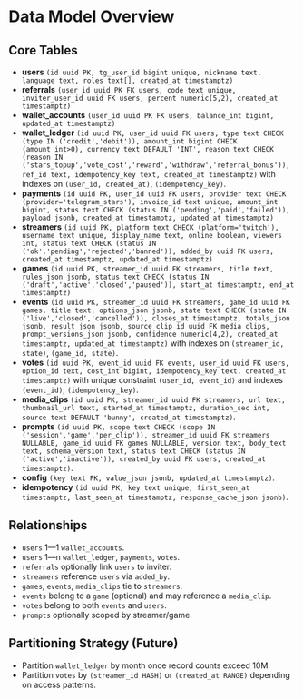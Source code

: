 # Data Model Overview

## Core Tables
- **users** `(id uuid PK, tg_user_id bigint unique, nickname text, language text, roles text[], created_at timestamptz)`
- **referrals** `(user_id uuid PK FK users, code text unique, inviter_user_id uuid FK users, percent numeric(5,2), created_at timestamptz)`
- **wallet_accounts** `(user_id uuid PK FK users, balance_int bigint, updated_at timestamptz)`
- **wallet_ledger** `(id uuid PK, user_id uuid FK users, type text CHECK (type IN ('credit','debit')), amount_int bigint CHECK (amount_int>0), currency text DEFAULT 'INT', reason text CHECK (reason IN ('stars_topup','vote_cost','reward','withdraw','referral_bonus')), ref_id text, idempotency_key text, created_at timestamptz)` with indexes on `(user_id, created_at)`, `(idempotency_key)`.
- **payments** `(id uuid PK, user_id uuid FK users, provider text CHECK (provider='telegram_stars'), invoice_id text unique, amount_int bigint, status text CHECK (status IN ('pending','paid','failed')), payload jsonb, created_at timestamptz, updated_at timestamptz)`
- **streamers** `(id uuid PK, platform text CHECK (platform='twitch'), username text unique, display_name text, online boolean, viewers int, status text CHECK (status IN ('ok','pending','rejected','banned')), added_by uuid FK users, created_at timestamptz, updated_at timestamptz)`
- **games** `(id uuid PK, streamer_id uuid FK streamers, title text, rules_json jsonb, status text CHECK (status IN ('draft','active','closed','paused')), start_at timestamptz, end_at timestamptz)`
- **events** `(id uuid PK, streamer_id uuid FK streamers, game_id uuid FK games, title text, options_json jsonb, state text CHECK (state IN ('live','closed','cancelled')), closes_at timestamptz, totals_json jsonb, result_json jsonb, source_clip_id uuid FK media_clips, prompt_versions_json jsonb, confidence numeric(4,2), created_at timestamptz, updated_at timestamptz)` with indexes on `(streamer_id, state)`, `(game_id, state)`.
- **votes** `(id uuid PK, event_id uuid FK events, user_id uuid FK users, option_id text, cost_int bigint, idempotency_key text, created_at timestamptz)` with unique constraint `(user_id, event_id)` and indexes `(event_id)`, `(idempotency_key)`.
- **media_clips** `(id uuid PK, streamer_id uuid FK streamers, url text, thumbnail_url text, started_at timestamptz, duration_sec int, source text DEFAULT 'bunny', created_at timestamptz)`.
- **prompts** `(id uuid PK, scope text CHECK (scope IN ('session','game','per_clip')), streamer_id uuid FK streamers NULLABLE, game_id uuid FK games NULLABLE, version text, body_text text, schema_version text, status text CHECK (status IN ('active','inactive')), created_by uuid FK users, created_at timestamptz)`.
- **config** `(key text PK, value_json jsonb, updated_at timestamptz)`.
- **idempotency** `(id uuid PK, key text unique, first_seen_at timestamptz, last_seen_at timestamptz, response_cache_json jsonb)`.

## Relationships
- `users` 1—1 `wallet_accounts`.
- `users` 1—n `wallet_ledger`, `payments`, `votes`.
- `referrals` optionally link `users` to inviter.
- `streamers` reference `users` via `added_by`.
- `games`, `events`, `media_clips` tie to `streamers`.
- `events` belong to a `game` (optional) and may reference a `media_clip`.
- `votes` belong to both `events` and `users`.
- `prompts` optionally scoped by streamer/game.

## Partitioning Strategy (Future)
- Partition `wallet_ledger` by month once record counts exceed 10M.
- Partition `votes` by `(streamer_id HASH)` or `(created_at RANGE)` depending on access patterns.

